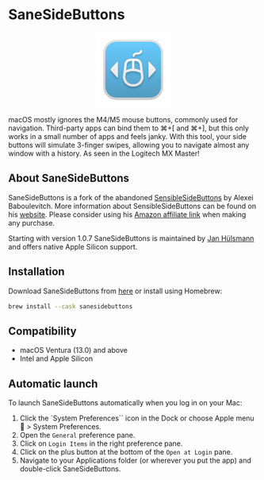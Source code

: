 # SaneSideButtons
<p align="center">
	<img src="icon.png" width=150 />
</p>

macOS mostly ignores the M4/M5 mouse buttons, commonly used for navigation. Third-party apps can bind them to ⌘+[ and ⌘+], but this only works in a small number of apps and feels janky. With this tool, your side buttons will simulate 3-finger swipes, allowing you to navigate almost any window with a history. As seen in the Logitech MX Master!

## About SaneSideButtons

SaneSideButtons is a fork of the abandoned [SensibleSideButtons](https://github.com/archagon/sensible-side-buttons) by Alexei Baboulevitch. More information about SensibleSideButtons can be found on his [website](https://sensible-side-buttons.archagon.net/). Please consider using his [Amazon affiliate link](http://amzn.to/2tlwbAB) when making any purchase.

Starting with version 1.0.7 SaneSideButtons is maintained by [Jan Hülsmann](https://github.com/thealpa) and offers native Apple Silicon support.

## Installation

Download SaneSideButtons from [here](https://github.com/thealpa/SaneSideButtons/releases/download/1.1.0/SaneSideButtons.dmg) or install using Homebrew:

```bash
brew install --cask sanesidebuttons
```

## Compatibility

- macOS Ventura (13.0) and above
- Intel and Apple Silicon

## Automatic launch
To launch SaneSideButtons automatically when you log in on your Mac:

1. Click the `System Preferences`` icon in the Dock or choose Apple menu  > System Preferences.
1. Open the `General` preference pane.
1. Click on `Login Items` in the right preference pane.
1. Click on the plus button at the bottom of the `Open at Login` pane.
1. Navigate to your Applications folder (or wherever you put the app) and double-click SaneSideButtons.
